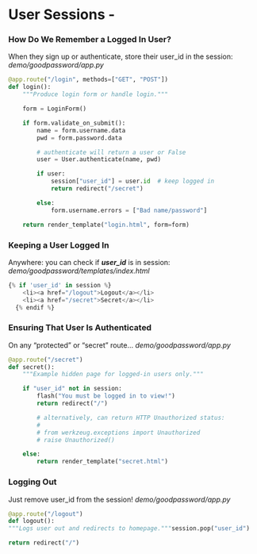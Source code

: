 # User Sessions -

### How Do We Remember a Logged In User?
When they sign up or authenticate, store their user_id in the session:
_demo/goodpassword/app.py_
```py
@app.route("/login", methods=["GET", "POST"])
def login():
    """Produce login form or handle login."""

    form = LoginForm()

    if form.validate_on_submit():
        name = form.username.data
        pwd = form.password.data

        # authenticate will return a user or False
        user = User.authenticate(name, pwd)

        if user:
            session["user_id"] = user.id  # keep logged in
            return redirect("/secret")

        else:
            form.username.errors = ["Bad name/password"]

    return render_template("login.html", form=form)
```

### Keeping a User Logged In
Anywhere: you can check if ***user_id*** is in session:
_demo/goodpassword/templates/index.html_
```python
{% if 'user_id' in session %}
    <li><a href="/logout">Logout</a></li>
    <li><a href="/secret">Secret</a></li>
  {% endif %}
```

### Ensuring That User Is Authenticated
On any “protected” or “secret” route…
_demo/goodpassword/app.py_
```python
@app.route("/secret")
def secret():
    """Example hidden page for logged-in users only."""

    if "user_id" not in session:
        flash("You must be logged in to view!")
        return redirect("/")

        # alternatively, can return HTTP Unauthorized status:
        #
        # from werkzeug.exceptions import Unauthorized
        # raise Unauthorized()

    else:
        return render_template("secret.html")
```

### Logging Out
Just remove user_id from the session!
_demo/goodpassword/app.py_
```py
@app.route("/logout")
def logout():
"""Logs user out and redirects to homepage."""session.pop("user_id")

return redirect("/")
```
